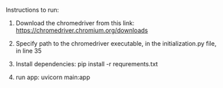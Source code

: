 Instructions to run:

1) Download the chromedriver from this link: https://chromedriver.chromium.org/downloads
2) Specify path to the chromedriver executable, in the initialization.py file, in line 35

3) Install dependencies: pip install -r requrements.txt
4) run app: uvicorn main:app
